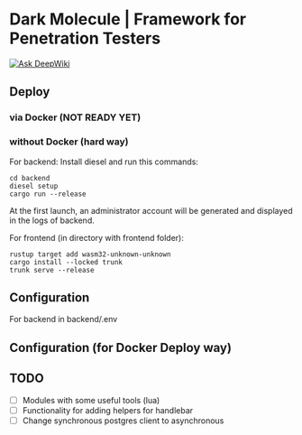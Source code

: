 # Dark Molecule | Framework for Penetration Testers
[![Ask DeepWiki](https://deepwiki.com/badge.svg)](https://deepwiki.com/helgesander/dark-molecule)

## Deploy

### via Docker (NOT READY YET)

### without Docker (hard way)

For backend:
Install diesel and run this commands:

```shell
cd backend 
diesel setup
cargo run --release
```

At the first launch, an administrator account will be generated and displayed in the logs of backend.

For frontend (in directory with frontend folder):
```shell
rustup target add wasm32-unknown-unknown
cargo install --locked trunk
trunk serve --release
```

## Configuration

For backend in backend/.env

## Configuration (for Docker Deploy way)


## TODO
- [ ] Modules with some useful tools (lua)
- [ ] Functionality for adding helpers for handlebar
- [ ] Change synchronous postgres client to asynchronous
